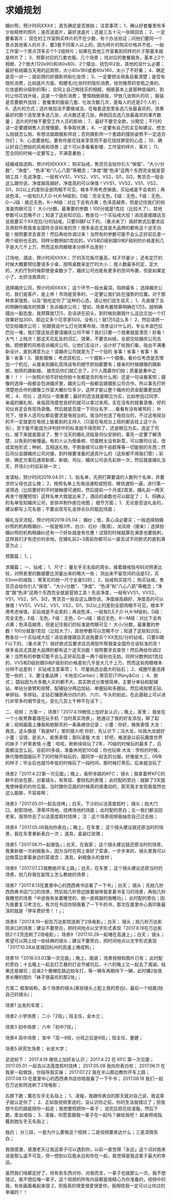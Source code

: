 # 求婚规划

婚纱照，预计时间XXXX；
首先确定是否旅拍；
注意事项；
1、确认好套餐里有多少张精修的照片；是否送底片，最好送底片；还是三五十元一张赎回去；
2、一定要看客片；
现在的工作室购买样片的不在少数，有个办法验证；问他们要同一个景点其他客人的片子，要3套不同客人以上的，因为样片的购买价格并不低，一般工作室一个景点顶多买个1-2组样片；如果在其他工作室看到同样的片子那基本就是样片了；
3、预算对应的几套衣服、几个场景；
找对应的套餐服务，基本上2个相册、2个放大(120x90)和(60x80)、2个摆台、钱包中2张，其他的没什么必要；最好有结婚当天用的迎宾照，大小80x180或者60x160，太小了不好看；
4、确定是否一对一；提前预约好摄影师和化妆师；
5、一定要把合用条目看清楚；是否有隐形消费，比如底片方面、假睫毛(化妆时的隐形消费，给你推荐的安瓶之类的、化妆底粉分级别的等)；
合同上自己掏钱买的相框、相册基本上是那种低端的，到时让你花钱升级，这是一个隐形消费；
警惕相册排版，1P放几张照片的坑；
服装是否要额外加钱；
套餐里的服装几套、化妆次数几次，是每人的还是2个人的；
6、选片的方式；选片做加法不要做减法，在每套造型里各选几张最喜欢的，效果最好的那个造型里多选几张，点点数还差几张，再倒回去选几张最喜欢的凑齐数量；
选片的时候不要受工作人员的影响；
7、最好不要交全款，分期交；不行的话一定要跟销售人员慢慢磨，多争取优惠；
8、一定要有自己的主见和建议，想怎么拍就怎么拍，有想法就跟摄影师说；否则摄影师一个套路的摆拍姿势不一定适合你们；
9、心态要放松，要有你是花钱来享受而不是花钱找罪受的心态；
10、确认好自己想拍的风格和场景；这个可以多看看影楼、工作室的样片、客片；
11、签合同的时候一定要写上，不满意重拍；

结婚戒指选购，预计时间XXXX；
购买钻戒，售货员会给你引入“保值”、“大小/分数”、“净度”、“色泽”和“八心八箭”等概念；“净度”跟“色泽”这两个东西完全就是营销工具！先说净度，一般有VVS1，VVS2，VS1，VS2，SI1，SI2，售货员一般会这么跟你说，净度越高越好，净度高的可以保值！VVS1，VVS2，VS1，VS2，SI1，SI2以上的差别全部肉眼不可见，根本不用考虑保值，买钻戒是不会卖的；再说色泽，一般有D,E,F,G-H,K-M级别，D级：完全无色，E级：无色，F级：无色，G—J级：接近无色，K—M级：对比下会有点黄；色泽高越贵，但是记住我们的标准是肉眼可见！
大小/分数，最重要的参数！100分就是1克拉（比较大了），其他参数可以忽略不计；知道了这些知识后，教各位一个买钻戒大招！进店直接跟店员说我要买个XX克拉/分的钻戒，只要SI跟F以下的，（重点来了）挑好款式后要求店员用软件帮我查全国符合该标准的货！很多金店尤其是大品牌的都有这个逆天功能！按照要求去查货！然后再给你调过来！当然有的参数可能不会么正好前后差一两个级别也无妨。同样分数例如1克拉的，VVS和D级别跟SI和F级别的价格差别几乎是大几千上万，然而这些肉眼根本分辨不出差别！

订场地、酒店，预计时间XXXX；
厅的天花板尽量高，柱子尽量少；
还有定厅的时候大概要预估要请多少桌，按照桌数来定厅的大小；
按人数最多的定，定大的，大的厅到时候即使是桌数少了，婚庆公司也能有更多的空间布置，但是如果定小了，太挤没救真的；

选择婚庆公司，预计时间XXXX；
这个环节一般水最深，陷阱最多；
选择婚庆公司，我们是客户，是上帝！市场是竞争的，一定要让我们处在强势的位置。对于那种卖家强势，以及“我吃定你了”这种的心态，请让他们自生自灭；
1、先直接了当的明确你婚庆的预算！告诉婚庆公司；
譬如，场景布置预算明确在1万5，就明确摆出一副态度，我预算就1万5，丑话讲在前头，到时候别跟我什么这边又加一个灯效果好加300，那边又多个花亭家500。没有儿！就1万5这么多！
2、然后请把一切交给婚庆公司；
别跟我说什么灯光效果布局，场景设计什么的，专业术语巴拉巴拉一堆，我们管这些还要请婚庆公司干嘛？我们只要一个效果就是漂亮！好看！大气！上档次！那这天花乱坠的词汇、效果，不要去纠结，全部交给婚庆公司去做。把想要的风格告诉婚庆公司，让他们去设计，设计好了给我们看，指出不满重新设计，直到满意为止！请婚庆公司就是为了一个目的 省事！省事！省事！省事！省事！3、摄影摄像；
考虑双机位，一个摄影+一个摄像，看价位考虑是否增加一个机位，从接亲到婚礼现场该有的细节抓拍都要有；接亲的时候摄像的跟新郎，拍照的跟新娘。 接完后你们就汇合了，2个人围着你们拍；质量是重中之重！！！（一张照片拍不好给你拍十张都是丑的有什么用）还是一句话看客照；摄像的选择一般都会包进婚庆里，婚庆公司一般都会跟摄影公司合作。所以事先打听清楚他合作的摄像工作室大概价位多少，这样才能让整个婚庆的资金配置更加透明；
4、司仪；
选司仪一很重要；最好的选法就是眼见为实，比如参加过同学、亲戚的婚礼啦，亲临现场感觉良好的就可以拿过来用。实在没有的就看录像，好的司仪肯定会有现场录像。然后就是百度一下司仪名字……看看有没有被骂的；
补充下，很多人选司仪都会要求是电视台的。我当时也选了电视台的，不过这电视台的不一定就是在电视上能看到的主持人（只是在电视台上班的都会挂上这个头衔），至于能不能成为评判好坏的标准就不得而知了，还是眼见为实。选定了司仪，接下来就是面谈了，整个当天的婚礼流程是司仪安排的，事先一定要了解清楚，以免到时候懵逼。有的人认为倒香槟、切蛋糕太没有新意，可以跟司仪谈，改成其他形式；种树、互相送礼物，不倒香槟可以倒千纸鹤等等一切能倒的东西；然后司仪会跟婚庆公司对接，到时候要准备的道具什么的（这些都不用我们管）；彩排，确定方案后通常新郎、新娘、司仪、婚庆公司会先彩排一次，然后就是婚礼当天，开场2小时前彩排一次；

发请帖，预计时间2019.04.01；
1、拟名单，先把打算要请的人数列个名单，并要求你父母也这么做；
2、按照名单上先电话通知或短信、微信通知一遍，进行第一波筛选（比较要好的平时接触便可通知，然后提前一个月或2周发，婚礼前一两天再发个提醒短信）这样名单大致就出来了，酒店的桌数也可以敲定了；
3、将确认的名单告知婚庆公司，安排并制作座位地图；
细节方面；
1、无论是否送礼金的，建议都写上花名册；不要出现写礼金排长队的尴尬场面；


婚礼当天流程，预计时间2019.05.04；
婚纱；借，真心没必要买；一般选择拍婚纱照的机构租婚纱，一般是租3件，白沙、红纱（敬酒）、龙凤褂（接亲）；选择拍婚纱照的机构租婚纱还有一个好处就是有优惠！试穿的时候就算在满意也要挑刺，这样我们才有还价的余地。在婚礼前2~3周前你都可以一直去试不同款式的直到满意为止；



预算篇；
1、；


求婚篇；
一、钻戒；
1、尺寸；
量左手无名指的周长，接着跟戒指号码对照表比较，对照表里的数据要比测量出来的略大一些；
测出来不留空间的话是52，买53mm的戒指；
蒂芙尼的统一尺寸全是52的；
2、钻戒购买技巧；
购买钻戒，售货员会给你引入“保值”、“大小/分数”、“净度”、“色泽”和“八心八箭”等概念；“净度”跟“色泽”这两个东西完全就是营销工具！先说净度，一般有VVS1，VVS2，VS1，VS2，SI1，SI2，售货员一般会这么跟你说，净度越高越好，净度高的可以保值！VVS1，VVS2，VS1，VS2，SI1，SI2以上的差别全部肉眼不可见，根本不用考虑保值，买钻戒是不会卖的；再说色泽，一般有D,E,F,G-H,K-M级别，D级：完全无色，E级：无色，F级：无色，G—J级：接近无色，K—M级：对比下会有点黄；色泽高越贵，但是记住我们的标准是肉眼可见！
大小/分数，最重要的参数！100分就是1克拉（比较大了），其他参数可以忽略不计；知道了这些知识后，教各位一个买钻戒大招！进店直接跟店员说我要买个XX克拉/分的钻戒，只要SI跟F以下的，（重点来了）挑好款式后要求店员用软件帮我查全国符合该标准的货！很多金店尤其是大品牌的都有这个逆天功能！按照要求去查货！然后再给你调过来！当然有的参数可能不会么正好前后差一两个级别也无妨。同样分数例如1克拉的，VVS和D级别跟SI和F级别的价格差别几乎是大几千上万，然而这些肉眼根本分辨不出差别！
买钻戒注意事项；
1、尽量挑选台面大的钻石；
2、戒圈尽量选择宽一些的；
3、要注重品牌；
卡地亚(Cartier)；蒂芬尼(Tiffany&Co) ；
4、款式；
圆钻因为大多数人买的都不大，其实款式分类很简单。主要分单钻和配辅钻，单钻分直臂和扭臂，配辅钻分两边加钻、单圈钻和多圈钻，然后戒指臂无钻、单排钻、多排钻。主钻石镶嵌再分四爪的、六爪、牛头的如此。在此基础上可以进行非常多的细节变化，变化几百上千种不在话下；

二、视频；
方案一；
场景1「2017.4.19微信上加好友认识」；晚上，家里；
我坐在一个小板凳靠着墙在玩手机「当时真实场景」，她通过了我的好友添加，聊了起来；视频画面上播我和她聊天的一条条微信记录；
小墨：你好，微笑表情
大龙：我去，这头像是「我是MT」里的猎人吧
你好，先认识下；冯大龙，叫我大龙就好
小墨：没错，是劣人，偷笑表情；我叫凌璇
大龙：好吧，难道是以前玩魔兽世界的妹子？奸笑表情
小墨：哈哈，断断续续玩了2年，70级的时候玩的最多了，后面都没怎么玩，目前90多级，准备休闲到100级；你也玩嘛
大龙：学校的时候，换代理商国服玩不了的时候开始玩的，跟同学一起去的台服，好像是大三，09年的样子；毕业后也就15年低的时候玩了一段时间，那时候打黑石，后来就没玩了

场景2「2017.4.22第一次见面」；晚上，香积寺路的KFC；
镜头；我拿着杯KFC的鲜牛奶坐在那，对着镜头，有笑容、要轻松的表情；
此时配的旁白：就聊了3天就鬼使神差的约你见面，当时跟你见面的时候真的很激动的，那天我才发现我竟然也这么能聊，不容易啊；

场景3「2017.05.01一起去烧烤」；白天，下沙的以法莲度假村；
镜头；拍大门口、射箭场地、滑草坪场地、烧烤场地的场面；
此时配的旁白；五一我们都没回老家，我带你去了以法莲度假村烧烤；
注：这个场景视频我抽空自己过去拍；

场景4「2017.05.08我向你表白」；晚上，在车里；
这个镜头建议就还原当时的场景，我在车里重新表白一次；
道具，盒装红玫瑰；

场景5「2017.06.11一起做饭」；白天，在我家；
这个镜头建议就还原当时的场景，我重新做一次剁椒鱼头，因为当时在网上查好了菜谱，一步步来的，镜头里我可以边做菜边拿着身边的菜谱念；
道具，剁椒鱼头的食材；

场景6「2017.07.22我教她开车上路」；白天，在车里；
这个镜头建议还原当时的场景，拍几秒我在副驾上怎么教她的场景；

场景7「2017.8.13在嘉里中心的西西弗书店看了一下书」；白天；
镜头；先拍几秒西西弗书店门口的场景，然后拍几秒旁边放着咖啡我拿着书复习的场景，再拍几秒我睡觉的场景「中途我有坐着睡觉的，她一直佩服的我睡功」；
此时配的旁白；因为我要复习考注化，有次在书店你陪我看了一下午的书，那次在嘉里中心我印象最深的就是「停车费好贵！！」；

场景8「2017.8.19一起在万达影院连刷了2场电影」；白天；
镜头；拍几秒万达影院进口的场景；建议不要旁白，把时间地点以文字形式表现「2017.8.19在万达影院2个2货连刷了2场电影」；
场景9「2017.10.28一起堵在高速上」；白天；
镜头；希望可以网上找一些经典的镜头；建议不要旁白，把时间地点以文字形式表现「2017.10.28从宣城回杭州的高速上堵成狗」；

场景10「2018.03.03第一次见面」；晚上，湘湖；
场景视频和图片已有；
此时配的旁白；十五晚上一起去灯芯巷的灯会节被坑后，十六的晚上又一起去了湘湖，结果还是被坑；后来2个傻帽在路边拍车灯，等一辆车再期待下一辆，此时播2张夜景长曝的图片「妹子很喜欢的那2张」；

方案二
框架结构，各个场景的镜头(某些镜头上配上我的旁白)，最后一个结尾(拍自己的镜头)；

场景1 出发的车里；

场景2 小学场景；
二小「2班」；班主任，金木兰；


场景3 初中场景；
六中「初中7班」；

场景4 高中场景；
宣中「高一9班，分班之后是6班」；班主任，董健；

场景5 研究生场景；
长安大学；

足迹如下：
2017.4.19 微信上加好友认识；
2017.4.22 在 KFC 第一次见面；
2017.05.01 一起去以法莲度假村烧烤；
2017.05.08 我向你表白啦；
2017.06.11 在我家一起做饭，你指导我实操；
2017.07.22 我在半山那边教你开车上路；
2017.08.13 在嘉里中心的西西弗书店你陪我看了一下午书；
2017.08.19 我们一起在万达影院连刷了2场电影；

右膝下跪；戴在左手无名指上；
1、凌璇，我跟你表白的那天就对自己说，我这辈子就认定你了；
2、正如我视频里说的，没认识你之前，你的生活我错过了；但我想今后的路能陪你一起走；我想要照顾你一辈子；
说完后把花给凌璇，然后下跪，拿出戒指；
3、凌璇，你愿意跟我一辈子在一起吗？嫁给我吧！
起身把戒指戴到她左手无名指上；

独白；
分三段，一是为什么要做这个视频；二是视频要表达什么；三是深情告白；

我很感激，感激老天让我这辈子可以遇到你，以前一直觉得「永远」这个词对我来说是那么遥不可及，但一想到以后能永远和你在一起，我觉得是我这辈子最大的幸运。

虽然我们啥都定好了，但有些东西对你、对我而言，一辈子也就那么一次，我不想错过，我不想后悔一辈子。这个视频的所有内容都是我精心为你准备的，视频中的我，有些画面看起来很 2，但我真的很爱很爱很爱你，我相信我一定可以让你过的幸福的！！
